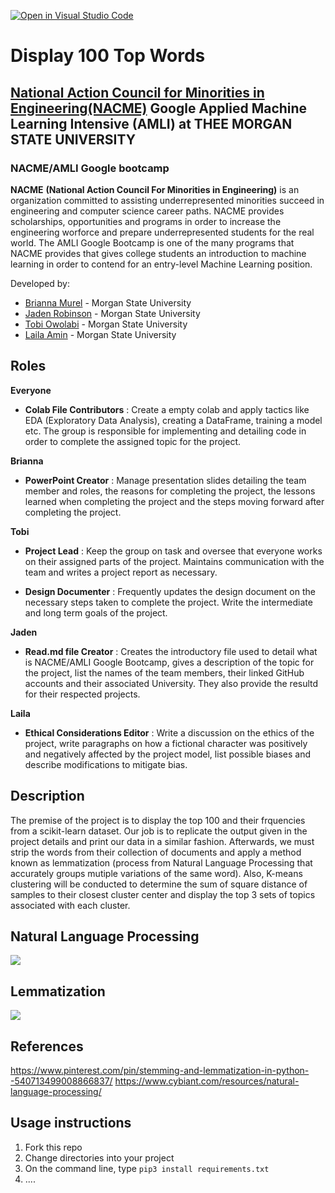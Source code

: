 [![Open in Visual Studio Code](https://classroom.github.com/assets/open-in-vscode-c66648af7eb3fe8bc4f294546bfd86ef473780cde1dea487d3c4ff354943c9ae.svg)](https://classroom.github.com/online_ide?assignment_repo_id=8127894&assignment_repo_type=AssignmentRepo)
<!--
Name of your teams' final project
-->
# Display 100 Top Words
## [National Action Council for Minorities in Engineering(NACME)](https://www.nacme.org) Google Applied Machine Learning Intensive (AMLI) at THEE MORGAN STATE UNIVERSITY

### NACME/AMLI Google bootcamp 

**NACME** **(National Action Council For Minorities in Engineering)** is an organization committed to assisting underrepresented minorities succeed in engineering and computer science career paths. NACME provides scholarships, opportunities and programs in order to increase the engineering worforce and prepare underrepresented students for the real world. The AMLI Google Bootcamp is one of the many programs that NACME provides that gives college students an introduction to machine learning in order to contend for an entry-level Machine Learning position.
<!--

-->
Developed by: 
- [Brianna Murel](/https://github.com/brmu22) - Morgan State University
- [Jaden Robinson](https://github.com/Jaytheegreat) - Morgan State University 
- [Tobi Owolabi](https://github.com/TobiOwolabi) - Morgan State University 
- [Laila Amin](https://github.com/nightchild993 "Laila Amin") - Morgan State University

## Roles


**Everyone**
- **Colab File Contributors** : Create a empty colab and apply tactics like EDA (Exploratory Data Analysis), creating a DataFrame, training a model etc. The group is responsible for implementing and detailing code in order to complete the assigned topic for the project.

**Brianna**
- **PowerPoint Creator** : Manage presentation slides detailing the team member and roles, the reasons for completing the project, the lessons learned when completing the project and the steps moving forward after completing the project.

**Tobi**
- **Project Lead** : Keep the group on task and oversee that everyone works on their assigned parts of the project. Maintains communication with the team and writes a project report as necessary.

- **Design Documenter** : Frequently updates the design document on the necessary steps taken to complete the project. Write the intermediate and long term goals of the project.

**Jaden**
- **Read.md file Creator** : Creates the introductory file used to detail what is NACME/AMLI Google Bootcamp, gives a description of the topic for the project, list the names of the team members, their linked GitHub accounts and their associated University. They also provide the resultd for their respected projects.

**Laila**
- **Ethical Considerations Editor** : Write a discussion on the ethics of the project, write paragraphs on how a fictional character was positively and negatively affected by the project model, list possible biases and describe modifications to mitigate bias. 

## Description
<!--
Give a short description on what your project accomplishes and what tools is uses. In addition, you can drop screenshots directly into your README file to add them to your README. Take these from your presentations.
-->
The premise of the project is to display the top 100 and their frquencies from a scikit-learn dataset. Our job is to replicate the output given in the project details and print our data in a similar fashion. Afterwards, we must strip the words from their collection of documents and apply a method known as lemmatization (process from Natural Language Processing that accurately groups mutiple variations of the same word). Also, K-means clustering will be conducted to determine the sum of square distance of samples to their closest cluster center and display the top 3 sets of topics associated with each cluster.
## Natural Language Processing
![](https://www.cybiant.com/wp-content/uploads/2020/01/CKC-Natural-Language-Processing.png)

## Lemmatization
![](https://i.pinimg.com/736x/bf/81/be/bf81be81beba989425ea49e8856c952a.jpg)

## References
https://www.pinterest.com/pin/stemming-and-lemmatization-in-python--540713499008866837/
https://www.cybiant.com/resources/natural-language-processing/
## Usage instructions
<!--
Give details on how to install fork and install your project. You can get all of the python dependencies for your project by typing `pip3 freeze requirements.txt` on the system that runs your project. Add the generated `requirements.txt` to this repo.
-->
1. Fork this repo
2. Change directories into your project
3. On the command line, type `pip3 install requirements.txt`
4. ....
